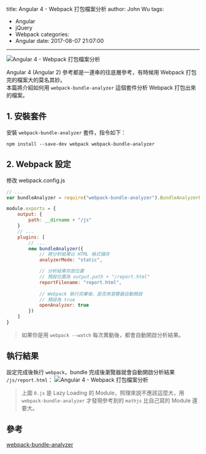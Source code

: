 title: Angular 4 - Webpack 打包檔案分析
author: John Wu
tags:
  - Angular
  - jQuery
  - Webpack
categories:
  - Angular
date: 2017-08-07 21:07:00
---
![Angular 4 - Webpack 打包檔案分析](/images/pasted-279.png)

Angular 4 (Angular 2) 參考都是一連串的往底層參考，有時候用 Webpack 打包完的檔案大的莫名其妙。  
本篇將介紹如何用 `webpack-bundle-analyzer` 這個套件分析 Webpack 打包出來的檔案。  

<!-- more -->

## 1. 安裝套件

安裝 `webpack-bundle-analyzer` 套件，指令如下：
``` batch
npm install --save-dev webpack webpack-bundle-analyzer
```

## 2. Webpack 設定

修改 webpack.config.js 

```js
// ...
var bundleAnalyzer = require("webpack-bundle-analyzer").BundleAnalyzerPlugin;

module.exports = {
    output: {
        path: __dirname + "/js"
    }
    // ...
    plugins: [
        // ...
        new bundleAnalyzer({
            // 將分析結果以 HTML 格式儲存
            analyzerMode: "static",

            // 分析結果存放位置
            // 預設位置為 output.path + "/report.html"
            reportFilename: "report.html",
            
            // Webpack 執行完畢後，是否用瀏覽器自動開啟
            // 預設為 true
            openAnalyzer: true
        })
    ]
}
```
> 如果你是用 `webpack --watch` 每次異動後，都會自動開啟分析結果。

## 執行結果

設定完成後執行 `webpack`，bundle 完成後瀏覽器就會自動開啟分析結果 `/js/report.html`：
![Angular 4 - Webpack 打包檔案分析](/images/pasted-279.gif)
> 上圖 `0.js` 是 Lazy Loading 的 Module，照理來說不應該這麼大，用 `webpack-bundle-analyzer` 才發現參考到的 `mathjs` 比自己寫的 Module 還要大。

## 參考

[webpack-bundle-analyzer](https://github.com/th0r/webpack-bundle-analyzer)